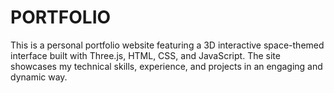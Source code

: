 # PORTFOLIO
This is a personal portfolio website featuring a 3D interactive space-themed interface built with Three.js, HTML, CSS, and JavaScript. The site showcases my technical skills, experience, and projects in an engaging and dynamic way.
